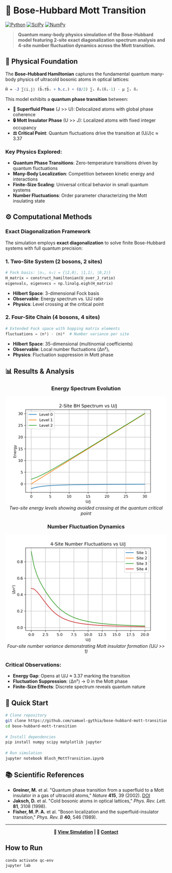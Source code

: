 # 🔵 Bose-Hubbard Mott Transition

[![Python](https://img.shields.io/badge/Python-3.8+-blue.svg)](https://python.org)
[![SciPy](https://img.shields.io/badge/SciPy-1.7+-green.svg)](https://scipy.org/)
[![NumPy](https://img.shields.io/badge/NumPy-1.21+-red.svg)](https://numpy.org/)

> **Quantum many-body physics simulation of the Bose-Hubbard model featuring 2-site exact diagonalization spectrum analysis and 4-site number fluctuation dynamics across the Mott transition.**

## 🧬 Physical Foundation

The **Bose-Hubbard Hamiltonian** captures the fundamental quantum many-body physics of ultracold bosonic atoms in optical lattices:

```mathematica
Ĥ = -J ∑⟨i,j⟩ (b̂ᵢ†b̂ⱼ + h.c.) + (U/2) ∑ᵢ n̂ᵢ(n̂ᵢ-1) - μ ∑ᵢ n̂ᵢ
```

This model exhibits a **quantum phase transition** between:

- **🌊 Superfluid Phase** (J >> U): Delocalized atoms with global phase coherence
- **🔒 Mott Insulator Phase** (U >> J): Localized atoms with fixed integer occupancy
- **⚖️ Critical Point**: Quantum fluctuations drive the transition at (U/J)c ≈ 3.37

### Key Physics Explored:
- **Quantum Phase Transitions**: Zero-temperature transitions driven by quantum fluctuations
- **Many-Body Localization**: Competition between kinetic energy and interactions  
- **Finite-Size Scaling**: Universal critical behavior in small quantum systems
- **Number Fluctuations**: Order parameter characterizing the Mott insulating state

## ⚙️ Computational Methods

### **Exact Diagonalization Framework**
The simulation employs **exact diagonalization** to solve finite Bose-Hubbard systems with full quantum precision:

### 1. **Two-Site System** (2 bosons, 2 sites)
```python
# Fock basis: |n₁, n₂⟩ = {|2,0⟩, |1,1⟩, |0,2⟩}
H_matrix = construct_hamiltonian(U_over_J_ratio)
eigenvals, eigenvecs = np.linalg.eigh(H_matrix)
```
- **Hilbert Space**: 3-dimensional Fock basis
- **Observable**: Energy spectrum vs. U/J ratio
- **Physics**: Level crossing at the critical point

### 2. **Four-Site Chain** (4 bosons, 4 sites)  
```python
# Extended Fock space with hopping matrix elements
fluctuations = ⟨n²⟩ - ⟨n⟩²  # Number variance per site
```
- **Hilbert Space**: 35-dimensional (multinomial coefficients)
- **Observable**: Local number fluctuations ⟨Δn²⟩ᵢ
- **Physics**: Fluctuation suppression in Mott phase

## 📊 Results & Analysis

<div align="center">

### Energy Spectrum Evolution
![BH2 Spectrum](bloch_BH2_spectrum.png)
*Two-site energy levels showing avoided crossing at the quantum critical point*

### Number Fluctuation Dynamics
![BH4 Fluctuations](bloch_BH4_fluctuations.png)
*Four-site number variance demonstrating Mott insulator formation (U/J >> 1)*

</div>

### **Critical Observations**:
- **Energy Gap**: Opens at U/J ≈ 3.37 marking the transition
- **Fluctuation Suppression**: ⟨Δn²⟩ → 0 in the Mott phase  
- **Finite-Size Effects**: Discrete spectrum reveals quantum nature

## 🚀 Quick Start

```bash
# Clone repository
git clone https://github.com/samuel-gythia/bose-hubbard-mott-transition.git
cd bose-hubbard-mott-transition

# Install dependencies
pip install numpy scipy matplotlib jupyter

# Run simulation
jupyter notebook Bloch_MottTransition.ipynb
```

## 📚 Scientific References

- **Greiner, M.** et al. "Quantum phase transition from a superfluid to a Mott insulator in a gas of ultracold atoms," *Nature* **415**, 39 (2002). [DOI](https://doi.org/10.1038/415039a)
- **Jaksch, D.** et al. "Cold bosonic atoms in optical lattices," *Phys. Rev. Lett.* **81**, 3108 (1998).
- **Fisher, M. P. A.** et al. "Boson localization and the superfluid-insulator transition," *Phys. Rev. B* **40**, 546 (1989).

---
<div align="center">

**🔗 [View Simulation](https://github.com/samuel-gythia/bose-hubbard-mott-transition) | 📧 [Contact](https://github.com/samuel-gythia)**

</div>
  

## How to Run

```bash
conda activate qc-env
jupyter lab
```
